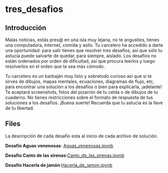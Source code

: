 # tres_desafios

## Introducción

Malas noticias, estás pres@ en una isla muy lejana, no te angusties, tienes una computadora, internet, comida y asilo. Tu carcelero ha accedido a darte una oportunidad: para salir tienes que resolver tres desafíos, así que sólo tu astucia puede salvarte de quedar, para siempre, aislado.
Los desafíos no están ordenados por orden de dificultad, así que procura leerlos y luego resolverlos en el orden que te sea más cómodo. 

Tu carcelero es un barbaján muy listo y sobretodo curioso así que si te sirves de dibujos, mapas mentales, ecuaciones, diagramas de flujo, etc, para encontrar una solución a los desafíos o bien para explicarla, ¡adelante! Te aceptará screenshots, fotos del pizarrón de tu  celda o de dibujos de tu cuaderno. No tienes restricciones sobre el formato de respuesta de tus soluciones a los desafíos.
¡Buena suerte! Recuerda que tu astucia es la llave de tu libertad. 

## Files

La descripción de cada desafío esta al inicio de cada archivo de solución.

**Desafío Aguas venenosas**: [Aguas_venenosas.ipynb](https://jabud.github.io/tres_desafios/Aguas_venenosas.html)

**Desafío Canto de las sirenas**:[Canto_de_las_sirenas.ipynb](https://jabud.github.io/tres_desafios/Canto_de_las_sirenas.html)

**Desafío Hacerla de jamón**:[Hacerla_de_jamon.ipynb](https://jabud.github.io/tres_desafios/Hacerla_de_jamon.html)

